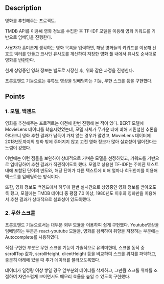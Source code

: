 ## Description

영화를 추천해주는 프로젝트.

TMDB API를 이용해 영화 정보를 수집한 후 TF-IDF 모델을 이용해 영화 키워드를 기반으로 임베딩을 진행한다.

사용자가 흥미롭게 생각하는 영화 목록을 입력하면, 해당 영화들의 키워드를 이용해 선호도 벡터를 만들고 코사인 유사도를 계산하여 저장한 영화 풀 내에서 유사도 순서대로 영화를 반환한다.

현재 상영중인 영화 정보는 별도로 저장한 후, 위와 같은 과정을 진행한다.

프론트엔드 기능으로는 유튜브 영상을 임베딩하는 기능, 무한 스크롤 등을 구현했다.

## Points

### 1. 모델, 백엔드

영화를 추천해주는 프로젝트는 이전에 한번 진행해 본 적이 있다. BERT 모델에 MovieLens 데이터를 학습시켰었는데, 모델 자체가 무거운 데에 비해 시퀀셜한 추론을 하다보니 영화 추천 결과가 납득이 가지 않는 경우가 많았고, MovieLens 데이터에 2018년도까지의 영화 밖에 주어지지 않고 고전 영화 정보가 많아 실효성이 떨어진다는 느낌이 강했다.

이번에는 이런 점들을 보완하여 상대적으로 가벼운 모델을 선정하였고, 키워드를 기반으로 임베딩하여 추천 결과가 직관적이도록 했다. 모델로 상용한 TF-IDF는 주어진 텍스트 내에 포함된 단어의 빈도와, 해당 단어가 다른 텍스트에 비해 얼마나 희귀한지를 이용해 텍스트를 임베딩하는 방식이다.

또한, 영화 정보도 백엔드에서 하루에 한번 실시간으로 상영중인 영화 정보를 받아오도록 했고, 모델에는 TMDB 데이터 중 평점 7.0 이상, 1980년도 이후의 영화만을 이용해서 추천 결과가 상대적으로 실효성이 있도록했다.

### 2. 무한 스크롤

프론트엔드 기능으로서는 대부분 외부 모듈을 이용하여 쉽게 구현했다. Youtube영상을 임베딩하는 부분은 react-youtube 모듈을, 영화를 검색하여 취향을 저장하는 부분에는 Autocomplete를 사용하였다.

직접 구현한 부분은 무한 스크롤 기능이 기술적으로 유의미한데, 스크롤 동작 중 scrollTop 값과, scrollHeight, clientHeight 등을 비교하여 스크롤 위치를 파악하고, 충분히 아래에 있을 때 추가 데이터를 불러오도록했다.

데이터가 일정량 이상 쌓일 경우 앞부분의 데이터를 삭제하고, 그만큼 스크롤 위치를 조절하여 자연스럽게 보이면서도 메모리 효율을 높일 수 있도록 구현했다.

